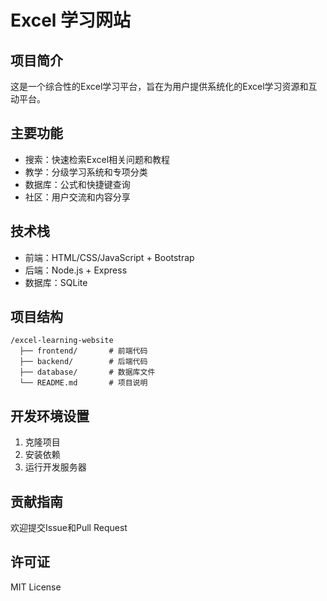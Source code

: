 # Excel 学习网站

## 项目简介
这是一个综合性的Excel学习平台，旨在为用户提供系统化的Excel学习资源和互动平台。

## 主要功能
- 搜索：快速检索Excel相关问题和教程
- 教学：分级学习系统和专项分类
- 数据库：公式和快捷键查询
- 社区：用户交流和内容分享

## 技术栈
- 前端：HTML/CSS/JavaScript + Bootstrap
- 后端：Node.js + Express
- 数据库：SQLite

## 项目结构
```
/excel-learning-website
  ├── frontend/       # 前端代码
  ├── backend/        # 后端代码
  ├── database/       # 数据库文件
  └── README.md       # 项目说明
```

## 开发环境设置
1. 克隆项目
2. 安装依赖
3. 运行开发服务器

## 贡献指南
欢迎提交Issue和Pull Request

## 许可证
MIT License 